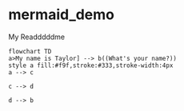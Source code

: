 # mermaid_demo
My Readddddme

```mermaid
flowchart TD
a>My name is Taylor] --> b((What's your name?))
style a fill:#f9f,stroke:#333,stroke-width:4px
a --> c

c --> d

d --> b
```
